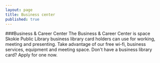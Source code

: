 ```yaml
---
layout: page
title: Business center
published: true
---
```


###Business & Career Center
The Business & Career Center is space Skokie Public Library business library card holders can use for working, meeting and presenting. Take advantage of our free wi-fi, business services, equipment and meeting space. Don't have a business library card? Apply for one now.



